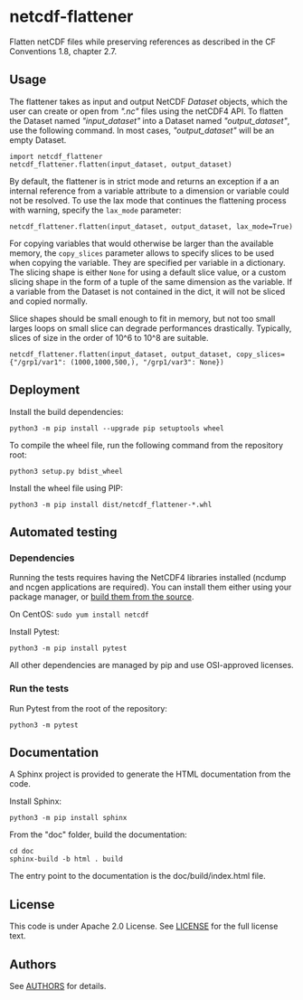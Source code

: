 # netcdf-flattener

Flatten netCDF files while preserving references as described in the CF Conventions 1.8, chapter 2.7.

## Usage
The flattener takes as input and output NetCDF *Dataset* objects, which the user can create or open from *".nc"* files 
using the netCDF4 API. To flatten the Dataset named *"input_dataset"* into a Dataset named *"output_dataset"*, use the 
following command. In most cases, *"output_dataset"* will be an empty Dataset.

    import netcdf_flattener
    netcdf_flattener.flatten(input_dataset, output_dataset)

By default, the flattener is in strict mode and returns an exception if a an internal reference from a variable 
attribute to a dimension or variable could not be resolved. To use the lax mode that continues the flattening process 
with warning, specify the `lax_mode` parameter:

    netcdf_flattener.flatten(input_dataset, output_dataset, lax_mode=True)

For copying variables that would otherwise be larger than the available memory, the `copy_slices` parameter allows to 
specify slices to be used when copying the variable. They are specified per variable in a dictionary. The slicing shape 
is either `None` for using a default slice value, or a custom slicing shape in the form of a tuple of the same dimension 
as the variable. If a variable from the Dataset is not contained in the dict, it will not be sliced and copied normally.

Slice shapes should be small enough to fit in memory, but not too small larges loops on small slice can degrade 
performances drastically. Typically, slices of size in the order of 10^6 to 10^8 are suitable. 

    netcdf_flattener.flatten(input_dataset, output_dataset, copy_slices={"/grp1/var1": (1000,1000,500,), "/grp1/var3": None})

## Deployment

Install the build dependencies:

    python3 -m pip install --upgrade pip setuptools wheel

To compile the wheel file, run the following command from the repository root:

    python3 setup.py bdist_wheel

Install the wheel file using PIP:

    python3 -m pip install dist/netcdf_flattener-*.whl

## Automated testing

### Dependencies

Running the tests requires having the NetCDF4 libraries installed (ncdump and ncgen applications are required). You can 
install them either using your package manager, or 
[build them from the source](https://www.unidata.ucar.edu/software/netcdf/docs/getting_and_building_netcdf.html).

On CentOS: `sudo yum install netcdf `

Install Pytest:

    python3 -m pip install pytest
    
All other dependencies are managed by pip and use OSI-approved licenses.

### Run the tests

Run Pytest from the root of the repository: 

    python3 -m pytest

## Documentation

A Sphinx project is provided to generate the HTML documentation from the code.

Install Sphinx: 

    python3 -m pip install sphinx

From the "doc" folder, build the documentation:

    cd doc
    sphinx-build -b html . build

The entry point to the documentation is the doc/build/index.html file.

## License

This code is under Apache 2.0 License. See [LICENSE](LICENSE) for the full license text.

## Authors

See [AUTHORS](AUTHORS.md) for details.
